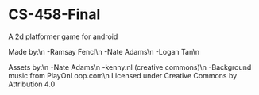# CS-458-Final
A 2d platformer game for android

Made by:\n
-Ramsay Fencl\n
-Nate Adams\n
-Logan Tan\n

Assets by:\n
-Nate Adams\n
-kenny.nl (creative commons)\n
-Background music from PlayOnLoop.com\n
	Licensed under Creative Commons by Attribution 4.0
